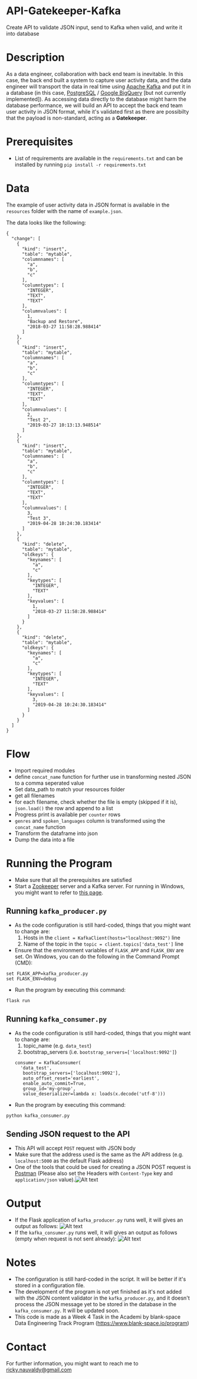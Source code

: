 # API-Gatekeeper-Kafka
 Create API to validate JSON input, send to Kafka when valid, and write it into database

# Description
As a data engineer, collaboration with back end team is inevitable. In this case, the back end built a system to capture user activity data, and the data engineer will transport the data in real time using <a href="https://kafka.apache.org/">Apache Kafka</a> and put it in a database (in this case, <a href="https://www.postgresql.org/">PostgreSQL</a> / <a href="https://cloud.google.com/bigquery">Google BigQuery</a> [but not currently implemented]). As accessing data directly to the database might harm the database performance, we will build an API to accept the back end team user activity in JSON format, while it's validated first as there are possibilty that the payload is non-standard, acting as a <b>Gatekeeper</b>.

# Prerequisites
- List of requirements are available in the `requirements.txt` and can be installed by running `pip install -r requirements.txt`

# Data
The example of user activity data in JSON format is available in the `resources` folder with the name of `example.json`.

The data looks like the following:

```
{
  "change": [
    {
      "kind": "insert",
      "table": "mytable",
      "columnnames": [
        "a",
        "b",
        "c"
      ],
      "columntypes": [
        "INTEGER",
        "TEXT",
        "TEXT"
      ],
      "columnvalues": [
        1,
        "Backup and Restore",
        "2018-03-27 11:58:28.988414"
      ]
    },
    {
      "kind": "insert",
      "table": "mytable",
      "columnnames": [
        "a",
        "b",
        "c"
      ],
      "columntypes": [
        "INTEGER",
        "TEXT",
        "TEXT"
      ],
      "columnvalues": [
        2,
        "Test 2",
        "2019-03-27 10:13:13.948514"
      ]
    },
    {
      "kind": "insert",
      "table": "mytable",
      "columnnames": [
        "a",
        "b",
        "c"
      ],
      "columntypes": [
        "INTEGER",
        "TEXT",
        "TEXT"
      ],
      "columnvalues": [
        3,
        "Test 3",
        "2019-04-28 10:24:30.183414"
      ]
    },
    {
      "kind": "delete",
      "table": "mytable",
      "oldkeys": {
        "keynames": [
          "a",
          "c"
        ],
        "keytypes": [
          "INTEGER",
          "TEXT"
        ],
        "keyvalues": [
          1,
          "2018-03-27 11:58:28.988414"
        ]
      }
    },
    {
      "kind": "delete",
      "table": "mytable",
      "oldkeys": {
        "keynames": [
          "a",
          "c"
        ],
        "keytypes": [
          "INTEGER",
          "TEXT"
        ],
        "keyvalues": [
          3,
          "2019-04-28 10:24:30.183414"
        ]
      }
    }
  ]
}
```

# Flow
- Import required modules
- define `concat_name` function for further use in transforming nested JSON to a comma seperated value
- Set data_path to match your resources folder
- get all filenames
- for each filename, check whether the file is empty (skipped if it is), `json.load()` the row and append to a list
- Progress print is available per `counter` rows
- `genres` and `spoken_languages` column is transformed using the `concat_name` function
- Transform the dataframe into json
- Dump the data into a file

# Running the Program
- Make sure that all the prerequisites are satisfied
- Start a <a href="https://zookeeper.apache.org/">Zookeeper</a> server and a Kafka server. For running in Windows, you might want to refer to <a href="https://dzone.com/articles/running-apache-kafka-on-windows-os">this page</a>.

## Running `kafka_producer.py`
- As the code configuration is still hard-coded, things that you might want to change are:
  1. Hosts in the `client = KafkaClient(hosts="localhost:9092")` line
  2. Name of the topic in the `topic = client.topics['data_test']` line
- Ensure that the environment variables of `FLASK_APP` and `FLASK_ENV` are set. On Windows, you can do the following in the Command Prompt (CMD):
```
set FLASK_APP=kafka_producer.py
set FLASK_ENV=debug
```
- Run the program by executing this command:
```
flask run
```

## Running `kafka_consumer.py`
- As the code configuration is still hard-coded, things that you might want to change are:
  1. topic_name (e.g. `data_test`)
  2. bootstrap_servers (i.e. `bootstrap_servers=['localhost:9092']`)
  ```
  consumer = KafkaConsumer(
    'data_test',
     bootstrap_servers=['localhost:9092'],
     auto_offset_reset='earliest',
     enable_auto_commit=True,
     group_id='my-group',
     value_deserializer=lambda x: loads(x.decode('utf-8')))
  ```
- Run the program by executing this command:
```
python kafka_consumer.py
```

## Sending JSON request to the API
- This API will accept `POST` request with JSON body
- Make sure that the address used is the same as the API address (e.g. `localhost:5000` as the default Flask address)
- One of the tools that could be used for creating a JSON POST request is <a href="https://www.postman.com/">Postman</a> (Please also set the Headers with `Content-Type` key and `application/json` value).![Alt text](img/postman.jpg?raw=true "Postman")

# Output
- If the Flask application of `kafka_producer.py` runs well, it will gives an output as follows:
![Alt text](img/kafka_producer.jpg?raw=true "Postman")
- If the `kafka_consumer.py` runs well, it will gives an output as follows (empty when request is not sent already):
![Alt text](img/kafka_consumer.jpg?raw=true "Postman")
# Notes
- The configuration is still hard-coded in the script. It will be better if it's stored in a configuration file.
- The development of the program is not yet finished as it's not added with the JSON content validator in the `kafka_producer.py`, and it doesn't process the JSON message yet to be stored in the database in the `kafka_consumer.py`. It will be updated soon.
- This code is made as a Week 4 Task in the Academi by blank-space Data Engineering Track Program (https://www.blank-space.io/program)

# Contact
For further information, you might want to reach me to ricky.nauvaldy@gmail.com